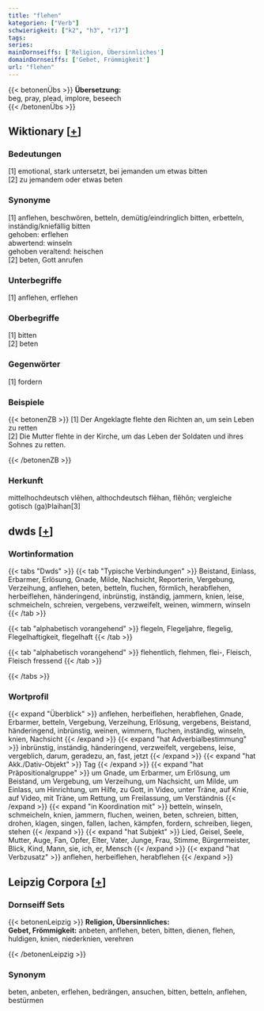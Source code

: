 ```yaml
---
title: "flehen"
kategorien: ["Verb"]
schwierigkeit: ["k2", "h3", "r17"]
tags:
series:
mainDornseiffs: ['Religion, Übersinnliches']
domainDornseiffs: ['Gebet, Frömmigkeit']
url: "flehen"
---
```


{{< betonenÜbs >}}
**Übersetzung:**  
beg, pray, plead, implore, beseech  
{{< /betonenÜbs >}}

## Wiktionary [[+](https://de.wiktionary.org/wiki/flehen)]

### Bedeutungen
[1] emotional, stark untersetzt, bei jemanden um etwas bitten  
[2] zu jemandem oder etwas beten  

### Synonyme
[1] anflehen, beschwören, betteln, demütig/eindringlich bitten, erbetteln, inständig/kniefällig bitten  
gehoben: erflehen  
abwertend: winseln  
gehoben veraltend: heischen  
[2] beten, Gott anrufen  

### Unterbegriffe
[1] anflehen, erflehen  

### Oberbegriffe
[1] bitten  
[2] beten  

### Gegenwörter
[1] fordern  

### Beispiele
{{< betonenZB >}}
[1] Der Angeklagte flehte den Richten an, um sein Leben zu retten  
[2] Die Mutter flehte in der Kirche, um das Leben der Soldaten und ihres Sohnes zu retten.  

{{< /betonenZB >}}
### Herkunft
mittelhochdeutsch vlēhen, althochdeutsch flēhan, flēhōn; vergleiche gotisch (ga)Þlaihan[3]  



## dwds [[+](https://www.dwds.de/wb/flehen)]

### Wortinformation
{{< tabs "Dwds" >}}
{{< tab "Typische Verbindungen" >}}
Beistand, Einlass, Erbarmer, Erlösung, Gnade, Milde, Nachsicht, Reporterin, Vergebung, Verzeihung, anflehen, beten, betteln, fluchen, förmlich, herabflehen, herbeiflehen, händeringend, inbrünstig, inständig, jammern, knien, leise, schmeicheln, schreien, vergebens, verzweifelt, weinen, wimmern, winseln
{{< /tab >}}

{{< tab "alphabetisch vorangehend" >}}
flegeln, Flegeljahre, flegelig, Flegelhaftigkeit, flegelhaft
{{< /tab >}}

{{< tab "alphabetisch vorangehend" >}}
flehentlich, flehmen, flei-, Fleisch, Fleisch fressend
{{< /tab >}}

{{< /tabs >}}

### Wortprofil
{{< expand "Überblick" >}} anflehen, herbeiflehen, herabflehen, Gnade, Erbarmer, betteln, Vergebung, Verzeihung, Erlösung, vergebens, Beistand, händeringend, inbrünstig, weinen, wimmern, fluchen, inständig, winseln, knien, Nachsicht {{< /expand >}}
{{< expand "hat Adverbialbestimmung" >}} inbrünstig, inständig, händeringend, verzweifelt, vergebens, leise, vergeblich, darum, geradezu, an, fast, jetzt {{< /expand >}}
{{< expand "hat Akk./Dativ-Objekt" >}} Tag {{< /expand >}}
{{< expand "hat Präpositionalgruppe" >}} um Gnade, um Erbarmer, um Erlösung, um Beistand, um Vergebung, um Verzeihung, um Nachsicht, um Milde, um Einlass, um Hinrichtung, um Hilfe, zu Gott, in Video, unter Träne, auf Knie, auf Video, mit Träne, um Rettung, um Freilassung, um Verständnis {{< /expand >}}
{{< expand "in Koordination mit" >}} betteln, winseln, schmeicheln, knien, jammern, fluchen, weinen, beten, schreien, bitten, drohen, klagen, singen, fallen, lachen, kämpfen, fordern, schreiben, liegen, stehen {{< /expand >}}
{{< expand "hat Subjekt" >}} Lied, Geisel, Seele, Mutter, Auge, Fan, Opfer, Elter, Vater, Junge, Frau, Stimme, Bürgermeister, Blick, Kind, Mann, sie, ich, er, Mensch {{< /expand >}}
{{< expand "hat Verbzusatz" >}} anflehen, herbeiflehen, herabflehen {{< /expand >}}

## Leipzig Corpora [[+](https://corpora.uni-leipzig.de/en/res?word=flehen&corpusId=deu_newscrawl-public_2018)]

### Dornseiff Sets
{{< betonenLeipzig >}}
**Religion, Übersinnliches:**  
**Gebet, Frömmigkeit:** anbeten, anflehen, beten, bitten, dienen, flehen, huldigen, knien, niederknien, verehren  

{{< /betonenLeipzig >}}

### Synonym
beten, anbeten, erflehen, bedrängen, ansuchen, bitten, betteln, anflehen, bestürmen

